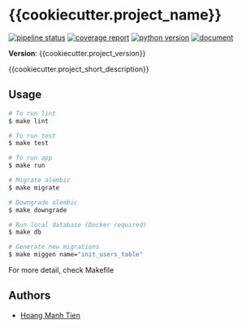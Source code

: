 # {{cookiecutter.project_name}}

[![pipeline status]({{cookiecutter.project_git_path}}/badges/prod/pipeline.svg)]({{cookiecutter.project_git_path}}/-/commits/prod) [![coverage report]({{cookiecutter.project_git_path}}/badges/prod/coverage.svg)]({{cookiecutter.project_git_path}}/-/commits/prod) [![python version](https://img.shields.io/badge/python-3.7-blue.svg)]({{cookiecutter.project_git_path}}/-/commits/prod) [![document](https://img.shields.io/badge/document-OpenAPI-green.svg)]({{cookiecutter.project_git_path}}/-/commits/prod)

**Version**: {{cookiecutter.project_version}}

{{cookiecutter.project_short_description}}

## Usage

```bash
# To run lint
$ make lint

# To run test
$ make test

# To run app
$ make run

# Migrate alembic
$ make migrate

# Downgrade alembic
$ make downgrade

# Run local database (Docker required)
$ make db

# Generate new migrations
$ make miggen name="init_users_table"
```

For more detail, check Makefile

## Authors

- [Hoang Manh Tien](https://github.com/tienhm0202)
